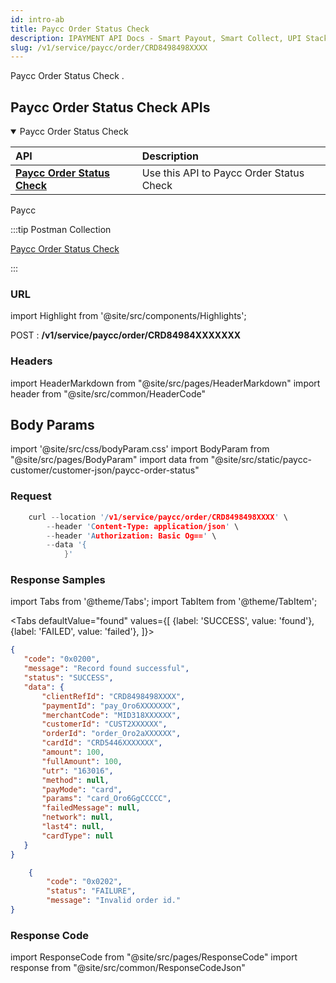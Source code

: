 ```yaml
---
id: intro-ab
title: Paycc Order Status Check 
description: IPAYMENT API Docs - Smart Payout, Smart Collect, UPI Stack, Validation Suite, Aeps, Dmt
slug: /v1/service/paycc/order/CRD8498498XXXX
---
```


<p>Paycc Order Status Check . </p>

## Paycc Order Status Check APIs


<details open>
<summary> Paycc Order Status Check  </summary>

| API                                                                           | Description                                     |
| :---------------------------------------------------------------------------- | :---------------------------------------------- |
| <a href="/docs/v1/service/paycc/order/CRD8498498XXXX">**Paycc Order Status Check**</a>| Use this API to Paycc Order Status Check 

</details>


Paycc

:::tip Postman Collection

<a href="https://www.google.com" target="_blank">Paycc Order Status Check</a>

:::

### URL

import Highlight from '@site/src/components/Highlights';

<Highlight className="post">POST</Highlight> : <strong>/v1/service/paycc/order/CRD84984XXXXXXX</strong>

### Headers

import HeaderMarkdown from "@site/src/pages/HeaderMarkdown"
import header from "@site/src/common/HeaderCode"

<HeaderMarkdown data={header}/>

## Body Params

import '@site/src/css/bodyParam.css'
import BodyParam from "@site/src/pages/BodyParam"
import data from "@site/src/static/paycc-customer/customer-json/paycc-order-status"

<BodyParam data={data}/>

### Request

```c title="Example Request"
    curl --location '/v1/service/paycc/order/CRD8498498XXXX' \
        --header 'Content-Type: application/json' \
        --header 'Authorization: Basic Og==' \
        --data '{
            }'
```

### Response Samples

import Tabs from '@theme/Tabs';
import TabItem from '@theme/TabItem';

<Tabs
    defaultValue="found"
    values={[
        {label: 'SUCCESS', value: 'found'},
        {label: 'FAILED', value: 'failed'},
    ]}>

<TabItem value="found">

 ```json
 {
    "code": "0x0200",
    "message": "Record found successful",
    "status": "SUCCESS",
    "data": {
        "clientRefId": "CRD8498498XXXX",
        "paymentId": "pay_Oro6XXXXXXX",
        "merchantCode": "MID318XXXXXX",
        "customerId": "CUST2XXXXXX",
        "orderId": "order_Oro2aXXXXXX",
        "cardId": "CRD5446XXXXXXX",
        "amount": 100,
        "fullAmount": 100,
        "utr": "163016",
        "method": null,
        "payMode": "card",
        "params": "card_Oro6GgCCCCC",
        "failedMessage": null,
        "network": null,
        "last4": null,
        "cardType": null
    }
}
 ```

</TabItem>

<TabItem value="failed">

```json
    {
        "code": "0x0202",
        "status": "FAILURE",
        "message": "Invalid order id."
}
```

</TabItem>
</Tabs>

### Response Code

import ResponseCode from "@site/src/pages/ResponseCode"
import response from "@site/src/common/ResponseCodeJson"

<ResponseCode data={response}/>
